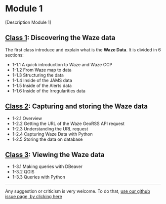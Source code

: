 # Module 1

[Description Module 1]

## [Class 1](class-1): Discovering the Waze data

The first class introduce and explain what is the **Waze Data**. It is divided in 6 sections: 

- 1-1.1 A quick introduction to Waze and Waze CCP
- 1-1.2 From Waze map to data
- 1-1.3 Structuring the data
- 1-1.4 Inside of the JAMS data
- 1-1.5 Inside of the Alerts data
- 1-1.6 Inside of the Irregularities data

## [Class 2](class-2): Capturing and storing the Waze data
- 1-2.1 Overview
- 1-2.2 Getting the URL of the Waze GeoRSS API request
- 1-2.3 Understanding the URL request
- 1-2.4 Capturing Waze Data with Python
- 1-2.5 Storing the data on database

## [Class 3](class-3): Viewing the Waze data
- 1-3.1 Making queries with DBeaver
- 1-3.2 QGIS
- 1-3.3 Queries with Python

---

Any suggestion or criticism is very welcome. To do that, [use our github issue page, by clicking here](https://github.com/waze-programs/ccp-learning-center/issues)
